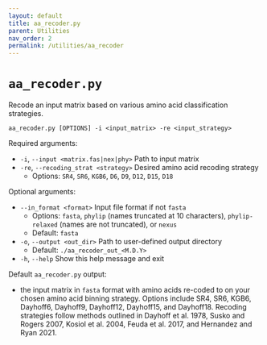 ```yaml
---
layout: default
title: aa_recoder.py
parent: Utilities
nav_order: 2
permalink: /utilities/aa_recoder
---
```


# `aa_recoder.py`

Recode an input matrix based on various amino acid classification strategies.

`aa_recoder.py [OPTIONS] -i <input_matrix> -re <input_strategy>`

Required arguments:
- `-i`, `--input <matrix.fas|nex|phy>` Path to input matrix
- `-re`, `--recoding_strat <strategy>` Desired amino acid recoding strategy
	- Options: `SR4`, `SR6`, `KGB6`, `D6`, `D9`, `D12`, `D15`, `D18`

Optional arguments:
- `--in_format <format>` Input file format if not `fasta`
  - Options: `fasta`, `phylip` (names truncated at 10 characters), `phylip-relaxed` (names are not truncated), or `nexus`
  - Default: `fasta`
- `-o`, `--output <out_dir>` Path to user-defined output directory
  - Default: `./aa_recoder_out_<M.D.Y>`
- `-h`, `--help` Show this help message and exit

Default `aa_recoder.py` output:
- the input matrix in `fasta` format with amino acids re-coded to on your chosen amino acid binning strategy. Options include SR4, SR6, KGB6, Dayhoff6, Dayhoff9, Dayhoff12, Dayhoff15, and Dayhoff18. Recoding strategies follow methods outlined in Dayhoff et al. 1978, Susko and Rogers 2007, Kosiol et al. 2004, Feuda et al. 2017, and Hernandez and Ryan 2021.
		

